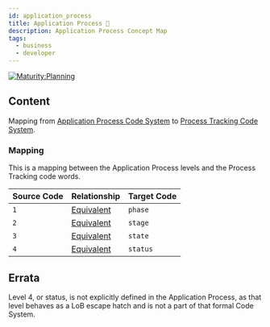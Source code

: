 ```yaml
---
id: application_process
title: Application Process 🚧
description: Application Process Concept Map
tags:
  - business
  - developer
---
```


[![Maturity:Planning](https://img.shields.io/badge/Maturity-Planning-orange)](/docs/spec#maturity)

## Content

Mapping from [Application Process Code System](/docs/spec/code_system/application_process.md) to
[Process Tracking Code System](/docs/spec/code_system/process_tracking.md).

### Mapping

This is a mapping between the Application Process levels and the Process Tracking code words.

| Source Code | Relationship                                                           | Target Code |
| ----------- | ---------------------------------------------------------------------- | ----------- |
| `1`         | [Equivalent](/docs/spec/code_system/concept_map_relationship#concepts) | `phase`     |
| `2`         | [Equivalent](/docs/spec/code_system/concept_map_relationship#concepts) | `stage`     |
| `3`         | [Equivalent](/docs/spec/code_system/concept_map_relationship#concepts) | `state`     |
| `4`         | [Equivalent](/docs/spec/code_system/concept_map_relationship#concepts) | `status`    |

## Errata

Level 4, or status, is not explicitly defined in the Application Process, as that level behaves as a LoB escape hatch
and is not a part of that formal Code System.
